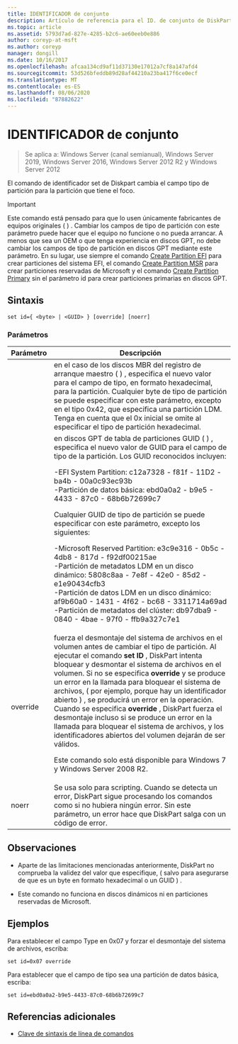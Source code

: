 ```yaml
---
title: IDENTIFICADOR de conjunto
description: Artículo de referencia para el ID. de conjunto de DiskPart, que cambia el campo tipo de partición para la partición que tiene el foco.
ms.topic: article
ms.assetid: 5793d7ad-827e-4285-b2c6-ae60eeb0e886
author: coreyp-at-msft
ms.author: coreyp
manager: dongill
ms.date: 10/16/2017
ms.openlocfilehash: afcaa134cd9af11d37130e17012a7cf8a147afd4
ms.sourcegitcommit: 53d526bfeddb89d28af44210a23ba417f6ce0ecf
ms.translationtype: MT
ms.contentlocale: es-ES
ms.lasthandoff: 08/06/2020
ms.locfileid: "87882622"
---
```

# <a name="set-id"></a>IDENTIFICADOR de conjunto

> Se aplica a: Windows Server (canal semianual), Windows Server 2019, Windows Server 2016, Windows Server 2012 R2 y Windows Server 2012

El comando de identificador set de Diskpart cambia el campo tipo de partición para la partición que tiene el foco.

> [!IMPORTANT]
> Este comando está pensado para que lo usen únicamente fabricantes de equipos originales \( \) . Cambiar los campos de tipo de partición con este parámetro puede hacer que el equipo no funcione o no pueda arrancar. A menos que sea un OEM o que tenga experiencia en discos GPT, no debe cambiar los campos de tipo de partición en discos GPT mediante este parámetro. En su lugar, use siempre el comando [Create Partition EFI](create-partition-efi.md) para crear particiones del sistema EFI, el comando [Create Partition MSR](create-partition-msr.md) para crear particiones reservadas de Microsoft y el comando [Create Partition Primary](create-partition-primary.md) sin el parámetro id para crear particiones primarias en discos GPT.



## <a name="syntax"></a>Sintaxis

```
set id={ <byte> | <GUID> } [override] [noerr]
```

### <a name="parameters"></a>Parámetros

| Parámetro |                                                                                                                                                                                                                                                                                                                                                                   Descripción                                                                                                                                                                                                                                                                                                                                                                   |
|-----------|-------------------------------------------------------------------------------------------------------------------------------------------------------------------------------------------------------------------------------------------------------------------------------------------------------------------------------------------------------------------------------------------------------------------------------------------------------------------------------------------------------------------------------------------------------------------------------------------------------------------------------------------------------------------------------------------------------------------------------------------------|
|  <byte>   |                                                                                                                                                                                                       en el caso de los discos MBR del registro de arranque maestro \( \) , especifica el nuevo valor para el campo de tipo, en formato hexadecimal, para la partición. Cualquier byte de tipo de partición se puede especificar con este parámetro, excepto en el tipo 0x42, que especifica una partición LDM. Tenga en cuenta que el 0x inicial se omite al especificar el tipo de partición hexadecimal.                                                                                                                                                                                                       |
|  <GUID>   | en discos GPT de tabla de particiones GUID \( \) , especifica el nuevo valor de GUID para el campo de tipo de la partición. Los GUID reconocidos incluyen:<p>-EFI System Partition: c12a7328 \- f81f \- 11D2 \- ba4b \- 00a0c93ec93b<br />-Partición de datos básica: ebd0a0a2 \- b9e5 \- 4433 \- 87c0 \- 68b6b72699c7<p>Cualquier GUID de tipo de partición se puede especificar con este parámetro, excepto los siguientes:<p>-Microsoft Reserved Partition: e3c9e316 \- 0b5c \- 4db8 \- 817d \- f92df00215ae<br />-Partición de metadatos LDM en un disco dinámico: 5808c8aa \- 7e8f \- 42e0 \- 85d2 \- e1e90434cfb3<br />-Partición de datos LDM en un disco dinámico: af9b60a0 \- 1431 \- 4f62 \- bc68 \- 3311714a69ad<br />-Partición de metadatos del clúster: db97dba9 \- 0840 \- 4bae \- 97f0 \- ffb9a327c7e1 |
| override  |                                                                fuerza el desmontaje del sistema de archivos en el volumen antes de cambiar el tipo de partición. Al ejecutar el comando **set ID** , DiskPart intenta bloquear y desmontar el sistema de archivos en el volumen. Si no se especifica **override** y se produce un error en la llamada para bloquear el sistema de archivos, \( por ejemplo, porque hay un identificador abierto \) , se producirá un error en la operación. Cuando se especifica **override** , DiskPart fuerza el desmontaje incluso si se produce un error en la llamada para bloquear el sistema de archivos, y los identificadores abiertos del volumen dejarán de ser válidos.<p>Este comando solo está disponible para Windows 7 y Windows Server 2008 R2.                                                                 |
|   noerr   |                                                                                                                                                                                                                                                                    Se usa solo para scripting. Cuando se detecta un error, DiskPart sigue procesando los comandos como si no hubiera ningún error. Sin este parámetro, un error hace que DiskPart salga con un código de error.                                                                                                                                                                                                                                                                    |

## <a name="remarks"></a>Observaciones

-   Aparte de las limitaciones mencionadas anteriormente, DiskPart no comprueba la validez del valor que especifique, \( salvo para asegurarse de que es un byte en formato hexadecimal o un GUID \) .

-   Este comando no funciona en discos dinámicos ni en particiones reservadas de Microsoft.

## <a name="examples"></a>Ejemplos
Para establecer el campo Type en 0x07 y forzar el desmontaje del sistema de archivos, escriba:

```
set id=0x07 override
```

Para establecer que el campo de tipo sea una partición de datos básica, escriba:

```
set id=ebd0a0a2-b9e5-4433-87c0-68b6b72699c7
```

## <a name="additional-references"></a>Referencias adicionales
- [Clave de sintaxis de línea de comandos](command-line-syntax-key.md)




